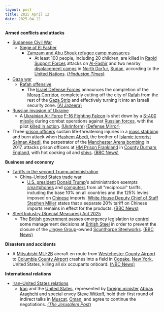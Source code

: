 ```yaml
---
layout: post
title: 2025 April 12
date: 2025-04-12
---
```



**Armed conflicts and attacks**

* [Sudanese Civil War](https://en.wikipedia.org/wiki/Sudanese_civil_war_%282023%E2%80%93present%29 "Sudanese civil war (2023–present)")
  + [Siege of El Fasher](https://en.wikipedia.org/wiki/Siege_of_El_Fasher "Siege of El Fasher")
    - [Zamzam and Abu Shouk refugee camp massacres](https://en.wikipedia.org/wiki/Zamzam_and_Abu_Shouk_refugee_camp_massacres "Zamzam and Abu Shouk refugee camp massacres")
      * At least 100 people, including 20 children, are killed in [Rapid Support Forces](https://en.wikipedia.org/wiki/Rapid_Support_Forces "Rapid Support Forces") attacks on [Al-Fashir](https://en.wikipedia.org/wiki/Al-Fashir "Al-Fashir") and two nearby [displacement camps](https://en.wikipedia.org/wiki/Internal_displacement "Internal displacement") in [North Darfur](https://en.wikipedia.org/wiki/North_Darfur "North Darfur"), [Sudan](https://en.wikipedia.org/wiki/Sudan "Sudan"), according to the [United Nations](https://en.wikipedia.org/wiki/United_Nations "United Nations"). [(*Hindustan Times*)](https://www.hindustantimes.com/world-news/over-100-feared-dead-in-sudan-paramilitary-attacks-in-darfur-un-101744479360926.html)
* [Gaza war](https://en.wikipedia.org/wiki/Gaza_war "Gaza war")
  + [Rafah offensive](https://en.wikipedia.org/wiki/Rafah_offensive "Rafah offensive")
    - The [Israel Defense Forces](https://en.wikipedia.org/wiki/Israel_Defense_Forces "Israel Defense Forces") announces the completion of the [Morag Corridor](https://en.wikipedia.org/wiki/Morag_Corridor "Morag Corridor"), completely cutting off the city of [Rafah](https://en.wikipedia.org/wiki/Rafah "Rafah") from the rest of the [Gaza Strip](https://en.wikipedia.org/wiki/Gaza_Strip "Gaza Strip") and effectively turning it into an Israeli security zone. [(Al Jazeera)](https://www.aljazeera.com/news/liveblog/2025/4/12/live-dozens-of-israeli-attacks-kill-only-women-children-in-gaza-un)
* [Russian invasion of Ukraine](https://en.wikipedia.org/wiki/Russian_invasion_of_Ukraine "Russian invasion of Ukraine")
  + A [Ukrainian Air Force](https://en.wikipedia.org/wiki/Ukrainian_Air_Force "Ukrainian Air Force") [F-16 Fighting Falcon](https://en.wikipedia.org/wiki/General_Dynamics_F-16_Fighting_Falcon "General Dynamics F-16 Fighting Falcon") is shot down by a [S-400 missile](https://en.wikipedia.org/wiki/S-400_missile_system "S-400 missile system") during combat operations against [Russian forces](https://en.wikipedia.org/wiki/Russian_Armed_Forces "Russian Armed Forces"), with the pilot [killed in action](https://en.wikipedia.org/wiki/Killed_in_action "Killed in action"). [(Ukrinform)](https://www.ukrinform.net/rubric-society/3981341-ukraines-f16-pilot-killed-while-performing-combat-mission.html) [(Defense Mirror)](https://www.defensemirror.com/news/39280)
* Three [prison officers](https://en.wikipedia.org/wiki/Prison_officer "Prison officer") sustain life-threatening injuries in a [mass stabbing](https://en.wikipedia.org/wiki/Mass_stabbing "Mass stabbing") and burn attack when [Hashem Abedi](https://en.wikipedia.org/wiki/Manchester_Arena_bombing#Investigations_and_inquiries "Manchester Arena bombing"), the brother of [Islamic terrorist](https://en.wikipedia.org/wiki/Islamic_terrorism "Islamic terrorism") [Salman Abedi](https://en.wikipedia.org/wiki/Manchester_Arena_bombing#Investigations_and_inquiries "Manchester Arena bombing"), the perpetrator of the [Manchester Arena bombing](https://en.wikipedia.org/wiki/Manchester_Arena_bombing "Manchester Arena bombing") in 2017, attacks prison officers at [HM Prison Frankland](https://en.wikipedia.org/wiki/HM_Prison_Frankland "HM Prison Frankland") in [County Durham](https://en.wikipedia.org/wiki/County_Durham "County Durham"), [England](https://en.wikipedia.org/wiki/England "England"), with hot cooking oil and [shivs](https://en.wikipedia.org/wiki/Shiv_%28weapon%29 "Shiv (weapon)"). [(BBC News)](https://www.bbc.com/news/articles/cz95kggw7nxo)

**Business and economy**

* [Tariffs in the second Trump administration](https://en.wikipedia.org/wiki/Tariffs_in_the_second_Trump_administration "Tariffs in the second Trump administration")
  + [China–United States trade war](https://en.wikipedia.org/wiki/China%E2%80%93United_States_trade_war "China–United States trade war")
    - [U.S. president](https://en.wikipedia.org/wiki/President_of_the_United_States "President of the United States") [Donald Trump](https://en.wikipedia.org/wiki/Donald_Trump "Donald Trump")'s administration exempts [smartphones](https://en.wikipedia.org/wiki/Smartphone "Smartphone") and [computers](https://en.wikipedia.org/wiki/Computer "Computer") from all "reciprocal" tariffs, including the base 10% on all countries and the 125% levies imposed on [Chinese](https://en.wikipedia.org/wiki/China "China") imports. [White House Deputy Chief of Staff](https://en.wikipedia.org/wiki/White_House_Deputy_Chief_of_Staff "White House Deputy Chief of Staff") [Stephen Miller](https://en.wikipedia.org/wiki/Stephen_Miller_%28political_advisor%29 "Stephen Miller (political advisor)") states that a separate 20% tariff on Chinese imports remains in effect for the products. [(BBC News)](https://www.bbc.com/news/articles/c20xn626y81o)
* [Steel Industry (Special Measures) Act 2025](https://en.wikipedia.org/wiki/Steel_Industry_%28Special_Measures%29_Act_2025 "Steel Industry (Special Measures) Act 2025")
  + The [British government](https://en.wikipedia.org/wiki/Government_of_the_United_Kingdom "Government of the United Kingdom") passes emergency legislation to [control](https://en.wikipedia.org/wiki/Nationalization "Nationalization") some management decisions at [British Steel](https://en.wikipedia.org/wiki/British_Steel_%282016%E2%80%93present%29 "British Steel (2016–present)") in order to prevent the closure of the [Jingye Group](https://en.wikipedia.org/wiki/Jingye_Group "Jingye Group")-owned [Scunthorpe Steelworks](https://en.wikipedia.org/wiki/Scunthorpe_Steelworks "Scunthorpe Steelworks"). [(BBC News)](https://www.bbc.com/news/live/cyvqm83z1nrt)

**Disasters and accidents**

* A [Mitsubishi MU-2B](https://en.wikipedia.org/wiki/Mitsubishi_MU-2 "Mitsubishi MU-2") aircraft en route from [Westchester County Airport](https://en.wikipedia.org/wiki/Westchester_County_Airport "Westchester County Airport") to [Columbia County Airport](https://en.wikipedia.org/wiki/Columbia_County_Airport "Columbia County Airport") crashes into a field in [Copake](https://en.wikipedia.org/wiki/Copake%2C_New_York "Copake, New York"), [New York](https://en.wikipedia.org/wiki/New_York_%28state%29 "New York (state)"), United States, killing all six occupants onboard. [(NBC News)](https://wnyt.com/top-stories/fatal-plane-crash-in-copake-area-columbia-county/)

**International relations**

* [Iran–United States relations](https://en.wikipedia.org/wiki/Iran%E2%80%93United_States_relations "Iran–United States relations")
  + [Iran](https://en.wikipedia.org/wiki/Iran "Iran") and the [United States](https://en.wikipedia.org/wiki/United_States "United States"), represented by [foreign minister](https://en.wikipedia.org/wiki/Foreign_Ministry_of_Iran "Foreign Ministry of Iran") [Abbas Araghchi](https://en.wikipedia.org/wiki/Abbas_Araghchi "Abbas Araghchi") and special envoy [Steve Witkoff](https://en.wikipedia.org/wiki/Steve_Witkoff "Steve Witkoff"), hold their first round of indirect talks in [Muscat](https://en.wikipedia.org/wiki/Muscat "Muscat"), [Oman](https://en.wikipedia.org/wiki/Oman "Oman"), and agree to continue the negotiations. [(*The Jerusalem Post*)](https://www.jpost.com/middle-east/article-849909)
